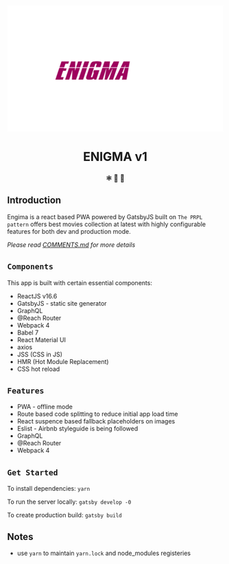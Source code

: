<p align="center">
    <img alt="Enigma" src="eNIGMA.svg"/>
</p>
<h1 align="center">
  ENIGMA v1
</h1>

<h3 align="center">
  ⚛️ 📄 🚀
</h3>


## Introduction

Engima is a react based PWA powered by GatsbyJS built on `The PRPL pattern` offers best movies collection at latest with highly configurable features for both dev and production mode.

*Please read [COMMENTS.md](./COMMENTS.md) for more details*

## `Components`

This app is built with certain essential components:

 * ReactJS v16.6
 * GatsbyJS - static site generator
 * GraphQL
 * @Reach Router
 * Webpack 4 
 * Babel 7
 * React Material UI
 * axios
 * JSS (CSS in JS)
 * HMR (Hot Module Replacement)
 * CSS hot reload

## `Features`

 * PWA - offline mode
 * Route based code splitting to reduce initial app load time
 * React suspence based fallback placeholders on images
 * Eslist - Airbnb styleguide is being followed
 * GraphQL
 * @Reach Router
 * Webpack 4 

## `Get Started`

To install dependencies:  ```yarn```

To run the server locally: ```gatsby develop -0```

To create production build:  ```gatsby build```

## Notes
* use `yarn` to maintain `yarn.lock` and node_modules registeries
